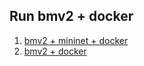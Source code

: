 

## Run bmv2 + docker
1. [bmv2 + mininet + docker](./bmv2+mininet+docker.md)
2. [bmv2 + docker](./bmv2+docker.md)
